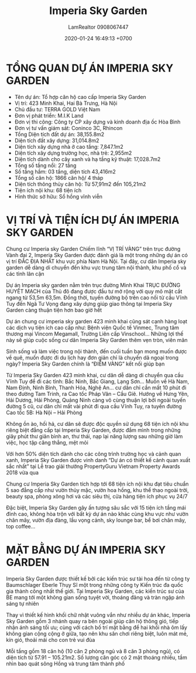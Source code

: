 ﻿---
layout: post
title:  "Imperia Sky Garden"
description: LamRealtor 0908067447 bán dự án căn hộ chung cư Imperia Sky Garden ở Hà Nội Hai Bà Trưng Minh Khai
image: /assets/roman-plaza/01-tong-quan.jpg
author: LamRealtor 0908067447
date:   2020-01-24 16:49:13 +0700
lang: vi
excerpt_separator: <!--more-->
categories: ha-noi hai-ba-trung minh-khai
tags: ban du-an can-ho chung-cu
---

# TỔNG QUAN DỰ ÁN IMPERIA SKY GARDEN

* Tên dự án: Tổ hợp căn hộ cao cấp Imperia Sky Garden
* Vị trí: 423 Minh Khai, Hai Bà Trưng, Hà Nội
* Chủ đầu tư: TERRA GOLD Việt Nam
* Đơn vị phát triển: M.I.K Land
* Đơn vị thi công: Công ty CP xây dựng và kinh doanh địa ốc Hòa Bình
* Đơn vị tư vấn giám sát: Coninco 3C, Rhincon
* Tổng Diện tích đất dự án: 38,155.8m2
* Diện tích đất xây dựng: 31,014.8m2
* Diện tích xây dựng nhà ở cao tầng: 7,847.1m2
* Diện tích xây dựng trường học, nhà trẻ: 2,955m2
* Diện tích dành cho cây xanh và hạ tầng kỹ thuật: 17,028.7m2
* Tổng số tầng nổi: 27 tầng
* Số tầng hầm: 03 tầng, diện tích 43,416m2
* Tổng số căn hộ: 1866 căn hộ/ 4 tháp
* Diện tích thông thủy căn hộ: Từ 57,91m2 đến 105,21m2
* Tiện ích nội khu: 68 tiện ích
* Hình thức sở hữu: Sổ hồng vĩnh viễn

# VỊ TRÍ VÀ TIỆN ÍCH DỰ ÁN IMPERIA SKY GARDEN

Chung cư Imperia sky Garden Chiếm lĩnh “VỊ TRÍ VÀNG” trên trục đường Vành đai 2, Imperia Sky Garden được đánh giá là một trong những dự án có vị trí ĐẮC ĐỊA NHẤT khu vực phía Nam Hà Nội. Tại đây, cư dân Imperia sky garden dễ dàng di chuyển đến khu vực trung tâm nội thành, khu phố cổ  và các tỉnh lân cận

Dự án Imperia sky garden nằm trên trục đường Minh Khai TRỤC ĐƯỜNG HUYẾT MẠCH của Thủ đô đang được đầu tư mở rộng với quy mô mặt cắt ngang từ 53,5m 63,5m. Đồng thời, tuyến đường bộ trên cao nối từ cầu Vĩnh Tuy đến Ngã Tư Vọng đang xây dựng giúp giao thông tại Imperia Sky Garden càng thuận tiện hơn bao giờ hết

Dự án chung cư imperia sky garden 423 minh khai cũng sát cạnh hàng loạt các dịch vụ tiện ích cao cấp như: Bệnh viện Quốc tế Vinmec, Trung tâm thương mại Vincom Megamall, Trường Liên cấp Vinschool… Những lợi thế này sẽ giúp cuộc sống cư dân Imperia Sky Garden thêm vẹn tròn, viên mãn

Sinh sống và làm việc trong nội thành, đến cuối tuần bạn mong muốn được về quê, muốn được đi du lịch hay đơn giản chỉ là chuyến dã ngoại trong ngày? Imperia Sky Garden chính là “ĐIỂM VÀNG” kết nối giúp bạn

Từ Imperia Sky Garden 423 minh khai, cư dân dễ dàng di chuyển qua cầu Vĩnh Tuy để đi các tỉnh: Bắc Ninh, Bắc Giang, Lạng Sơn… Muốn về Hà Nam, Nam Định, Ninh Bình, Thanh Hóa, Nghệ An… cư dân chỉ cần mất 10 phút đi theo đường Tam Trinh, ra Cao tốc Pháp Vân – Cầu Giẽ. Hướng về Hưng Yên, Hải Dương, Hải Phòng, Quảng Ninh càng vô cùng thuận lợi bởi ngoài tuyến đường 5 cũ, cư dân chỉ mất vài phút đi qua cầu Vĩnh Tuy, ra tuyến đường Cao tốc 5B: Hà Nội – Hải Phòng

Không ồn ào, hối hả, cư dân sẽ được độc quyền sử dụng 68 tiện ích nội khu riêng biệt đẳng cấp tại Imperia Sky Garden, được đắm mình trong những giây phút thư giãn bình an, thư thái, nạp lại năng lượng sau những giờ làm việc, học tập căng thẳng, mệt mỏi

Với hơn 50% diện tích dành cho các công trình trường học và cảnh quan xanh, Imperia Sky Garden được vinh danh “Dự án có thiết kế cảnh quan xuất sắc nhất” tại Lễ trao giải thưởng PropertyGuru Vietnam Property Awards 2018 vừa qua

Chung cư Imperia Sky Garden tích hợp tới 68 tiện ích nội khu đạt tiêu chuẩn 5 sao đẳng cấp như vườn thủy mặc, vườn hoa hồng, khu thể thao ngoài trời, beauty spa, phòng xông hơi và các siêu thị, cửa hàng tiện ích phục vụ 24/7

Đặc biệt, Imperia Sky Garden gây ấn tượng sâu sắc với 15 tiện ích tầng mái đỉnh cao, không hòa trộn với bất kỳ dự án nào khác cùng khu vực như vườn chân mây, vườn địa đàng, lầu vọng cảnh, sky lounge bar, bể bơi chân mây, top coffee...

# MẶT BẰNG DỰ ÁN IMPERIA SKY GARDEN

Imperia Sky Garden được thiết kế bởi các kiến trúc sư tài hoa đến từ công ty Baumschlager Eberle Thụy Sĩ một trong những công ty Kiến trúc đa quốc gia thành công nhất thế giới. Tại Imperia Sky Garden, các kiến trúc sư của BE mang tới một không gian sống tuyệt vời, thoáng đãng và tràn ngập ánh sáng tự nhiên

Thay vì thiết kế hình khối chữ nhật vuông vắn như nhiều dự án khác, Imperia Sky Garden gồm 3 nhánh quay ra bên ngoài giúp căn hộ thông gió, tiếp nhận ánh sáng tối ưu; cùng với cách bố trí mặt bằng để hai khối nhà ôm lấy không gian cộng cộng ở giữa, tạo nên khu sân chơi riêng biệt, luôn mát mẻ, kín gió, thoải mái cho con trẻ vui đùa

Mỗi tầng gồm 18 căn hộ (10 căn 2 phòng ngủ và 8 căn 3 phòng ngủ), có diện tích từ 57.91 – 105.21m2. Số lượng căn góc có 2 mặt thoáng nhiều, tầm nhìn bao quát sông Hồng và trung tâm thành phố